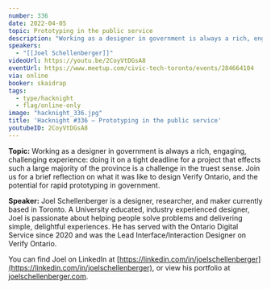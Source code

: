 ```yaml
---
number: 336
date: 2022-04-05
topic: Prototyping in the public service
description: "Working as a designer in government is always a rich, engaging, challenging experience: doing it on a tight deadline for a project that effects such a large majority of the province is a challenge in the truest sense. Join us for a brief reflection on what it was like to design Verify Ontario, and the potential for rapid prototyping in government."
speakers:
  - "[[Joel Schellenberger]]"
videoUrl: https://youtu.be/2CoyVtDGsA8
eventUrl: https://www.meetup.com/civic-tech-toronto/events/284664104
via: online
booker: skaidrap
tags:
  - type/hacknight
  - flag/online-only
image: "hacknight_336.jpg"
title: 'Hacknight #336 – Prototyping in the public service'
youtubeID: 2CoyVtDGsA8
---
```


**Topic:**
Working as a designer in government is always a rich, engaging, challenging experience: doing it on a tight deadline for a project that effects such a large majority of the province is a challenge in the truest sense. Join us for a brief reflection on what it was like to design Verify Ontario, and the potential for rapid prototyping in government.

**Speaker:**
Joel Schellenberger is a designer, researcher, and maker currently based in Toronto. A University educated, industry experienced designer, Joel is passionate about helping people solve problems and delivering simple, delightful experiences. He has served with the Ontario Digital Service since 2020 and was the Lead Interface/Interaction Designer on Verify Ontario.

You can find Joel on LinkedIn at [https://linkedin.com/in/joelschellenberger](https://linkedin.com/in/joelschellenberger), or view his portfolio at [joelschellenberger.com](http://joelschellenberger.com/).
